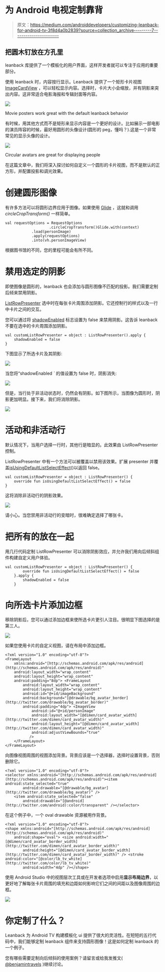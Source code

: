 # 为 Android 电视定制靠背

> 原文：<https://medium.com/androiddevelopers/customizing-leanback-for-android-tv-3f8d4a0b2839?source=collection_archive---------7----------------------->

## 把圆木钉放在方孔里

leanback 库提供了一个模板化的用户界面，这样开发者就可以专注于应用的重要部分。

使用 leanback 时，内容按行显示。Leanback 提供了一个矩形卡片视图 [ImageCardView](https://developer.android.com/reference/kotlin/androidx/leanback/widget/ImageCardView) ，可以轻松显示内容。选择时，卡片大小会缩放，并有阴影来突出内容。这非常适合电影海报和专辑封面等内容。

![](img/1c370f19e93d26ba668673e6b9c7ef77.png)

Movie posters work great with the default leanback behavior

有时候，用其他方式而不是矩形来显示内容是一个更好的设计。比如展示一部电影的演员阵容的时候，最好用圆形的头像设计(圆形的 peg，懂吗？).这是一个非常常见的显示头像的设计。

![](img/67815e1e68b8f6c82b3037f4cb4cb9fe.png)

Circular avatars are great for displaying people

在这篇文章中，我们将深入探讨如何自定义一个圆形的卡片视图，而不是默认的正方形，并配置投影和调光效果。

# 创建圆形图像

有许多方法可以将圆形边界应用于图像。如果使用 [Glide](https://github.com/bumptech/glide) ，这就和调用 *circleCropTransform()* 一样简单。

```
val requestOptions = RequestOptions
                    .circleCropTransform()Glide.with(context)
            .load(personImage)
            .apply(requestOptions)
            .into(vh.personImageView)
```

根据图书馆的不同，您的里程可能会有所不同。

# 禁用选定的阴影

即使图像是圆形的，leanback 也会添加与圆形图像不匹配的投影。我们需要定制后倾来禁用阴影。

[ListRowPresenter](https://developer.android.com/reference/kotlin/androidx/leanback/widget/ListRowPresenter) 选中时在每张卡片周围添加阴影。它还控制行的样式以及一行中卡片之间的交互。

您可以通过将 [shadowEnabled](https://developer.android.com/reference/kotlin/androidx/leanback/widget/ListRowPresenter#setShadowEnabled%28kotlin.Boolean%29) 标志设置为 false 来禁用阴影。这告诉 leanback 不要在选中的卡片周围添加阴影。

```
val customListRowPresenter = object : ListRowPresenter().apply {
    shadowEnabled = false
}
```

下图显示了所选卡片及其阴影:

![](img/0d737ba7a508ae31d324788843933135.png)

当您将“shadowEnabled *`* 的值设置为 false 时，阴影消失:

![](img/feb57125cd047fbbacf83a48e1e32167.png)

但是，当行处于非活动状态时，仍然会有阴影。如下图所示，当图像为圆形时，阴影更加明显。接下来，我们将消除阴影。

![](img/e339baf64c9b37a40b04cd5de2141c0b.png)

# 活动和非活动行

默认情况下，当用户选择一行时，其他行是暗显的。此效果由 ListRowPresenter 控制。

ListRowPresenter 中有一个方法可以被覆盖以禁用该效果。扩展 presenter 并覆盖[isUsingDefaultListSelectEffect](https://developer.android.com/reference/kotlin/androidx/leanback/widget/ListRowPresenter#isUsingDefaultListSelectEffect%28%29)()以返回 false。

```
val customListRowPresenter = object : ListRowPresenter() {
    override fun isUsingDefaultListSelectEffect() = false
}
```

这将消除非活动行的阴影效果。

![](img/4c3c974d2712dc709b343d056f371733.png)

请小心。当您禁用非活动行的变暗时，很难确定选择了哪张卡。

# 把所有的放在一起

用几行代码定制 ListRowPresenter 可以消除阴影效应，并允许我们用向后倾斜组件构建自定义用户体验。

```
val customListRowPresenter = object : ListRowPresenter() {
        override fun isUsingDefaultListSelectEffect() = false
    }.apply {
        shadowEnabled = false
    }
```

# 向所选卡片添加边框

移除阴影后，您可以通过添加边框来使所选卡片更引人注目。很明显下图选择的是第三人。

![](img/0272e97743040537f3e7e5ca69e645e5.png)

如果您使用卡片的自定义视图，请在布局中添加边框。

```
<?xml version="1.0" encoding="utf-8"?>
<FrameLayout
    xmlns:android="[http://schemas.android.com/apk/res/android](http://schemas.android.com/apk/res/android)"
    android:layout_width="wrap_content"
    android:layout_height="wrap_content"
    android:padding="8dp"> <FrameLayout
        android:layout_width="wrap_content"
        android:layout_height="wrap_content"
        android:id="@+id/imageBackground"
        android:background="[@drawable/bg_avatar_border](http://twitter.com/drawable/bg_avatar_border)"
        android:padding="4dp"> <ImageView
            android:id="@+id/personImage"
            android:layout_width="[@dimen/card_avatar_width](http://twitter.com/dimen/card_avatar_width)"
            android:layout_height="[@dimen/card_avatar_width](http://twitter.com/dimen/card_avatar_width)"
            android:adjustViewBounds="true"
           />
    </FrameLayout>
</FrameLayout>
```

向图像视图周围的视图添加背景。背景应该是一个选择器，选择时设置背景，否则删除它。

```
<?xml version="1.0" encoding="utf-8"?>
<selector xmlns:android="[http://schemas.android.com/apk/res/android](http://schemas.android.com/apk/res/android)"><item android:state_selected="true"
        android:drawable="[@drawable/bg_avatar](http://twitter.com/drawable/bg_avatar)" />
    <item android:state_selected="false"
        android:drawable="[@android](http://twitter.com/android):color/transparent" /></selector>
```

在这个例子中，一个 oval drawable 资源被用作背景。

```
<?xml version="1.0" encoding="utf-8"?>
<shape xmlns:android="[http://schemas.android.com/apk/res/android](http://schemas.android.com/apk/res/android)"
    android:shape="oval"> <size android:width="[@dimen/card_avatar_border_width](http://twitter.com/dimen/card_avatar_border_width)"
        android:height="[@dimen/card_avatar_border_width](http://twitter.com/dimen/card_avatar_border_width)" /> <stroke android:color="[@color/lb_tv_white](http://twitter.com/color/lb_tv_white)"
        android:width="4dp" /></shape>
```

使用 Android Studio 中的视图层次工具或在开发者选项中启用**显示布局边界**，以更好地了解每张卡片周围的填充和边距如何影响它们之间的间距以及图像周围的边框。

![](img/06f70cb895449a6cb9a695a2c65ea1d0.png)

# 你定制了什么？

Leanback 为 Android TV 构建模板化 ui 提供了很大的灵活性。在短短的五行代码中，我们能够定制 leanback 组件来支持圆形图像！这是如何定制 leanback 的一个例子。

您有哪些需要定制向后倾斜的使用案例？请留言或给我发推文( [@benjamintravels](https://twitter.com/benjamintravels) )继续讨论。